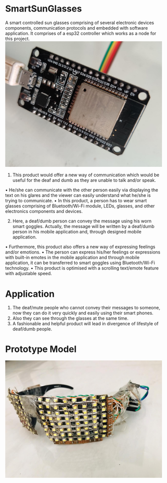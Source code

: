 # SmartSunGlasses
A smart controlled sun glasses comprising of several electronic devices components, communication protocols and embedded with software application.
It comprises of a esp32 controller which works as a node for this project.
<img src="Images/Picture_node_Mcu.jpg" width="500">
 

 
1) This product would offer a new way of communication which would be useful for the deaf and dumb as they are unable to talk and/or speak.

•	He/she can communicate with the other person easily via displaying the text on his glares and the viewer can easily understand what he/she is trying to communicate.
•	In this product, a person has to wear smart glasses comprising of Bluetooth/Wi-Fi module, LEDs, glasses, and other electronics components and devices.

 2)	Here, a deaf/dumb person can convey the message using his worn smart goggles. Actually, the message will be written by a deaf/dumb person in his mobile application and, through designed mobile application.

•	Furthermore, this product also offers a new way of expressing feelings and/or emotions.
•	The person can express his/her feelings or expressions with built-in emotes in the mobile application and through mobile application, it can be transferred to smart goggles using Bluetooth/Wi-Fi technology.
•	This product is optimised with a scrolling text/emote feature with adjustable speed.


# Application
1.	The deaf/mute people who cannot convey their messages to someone, now they can do it very quickly and easily using their smart phones.
2.	Also they can see through the glasses at the same time.
3.	A fashionable and helpful product will lead in divergence of lifestyle of deaf/dumb people.

# Prototype Model
<img src="Images/Pitcure_smart_glasses.jpeg" width="500">
 
